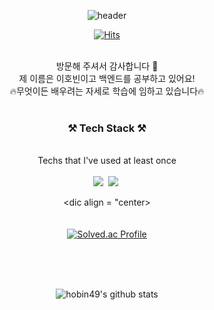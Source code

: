  <div align = center>
      
 ![header](https://capsule-render.vercel.app/api?type=wave&color=gradient&height=300&section=footer&text=Hello👋&fontSize=90&animation=blink)

</div>
 
 
<div align = center>

[![Hits](https://hits.seeyoufarm.com/api/count/incr/badge.svg?url=https%3A%2F%2Fgithub.com%2Fhobin49%2Fhit-counter&count_bg=%2379C83D&title_bg=%23555555&icon=&icon_color=%23E7E7E7&title=hits&edge_flat=false)](https://hits.seeyoufarm.com)

</div>




<div align = "center"><br>방문해 주셔서 감사합니다 🐶 </div>
<div align = "center">제 이름은 이호빈이고 백엔드를 공부하고 있어요!</div>
<div align = "center"> 🔥무엇이든 배우려는 자세로 학습에 임하고 있습니다🔥 </div>


<div align = "center"><br><h3> ⚒ Tech Stack ⚒ </div></h3>
<div align = "center"><br> Techs that I've used at least once
 

<div align = "center"> <br> <img src="https://img.shields.io/badge/Python-3766AB?style=flat-square&logo=Python&logoColor=white"/></a>&nbsp <img src="https://img.shields.io/badge/GitHub-181717?style=flat-square&logo=GitHub&logoColor=white"/></a>&nbsp </div>

<dic align = "center><br><br><br> [![Solved.ac Profile](http://mazassumnida.wtf/api/v2/generate_badge?boj=hobin505)](https://solved.ac/hobin505/)
</div>

<div align = center><br><br><br>
 
![hobin49's github stats](https://github-readme-stats.vercel.app/api?username=hobin49&show_icons=true) 

</div> 




